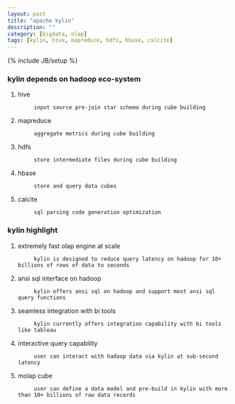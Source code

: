 ```yaml
---
layout: post
title: "apache kylin"
description: ""
category: [bigdata, olap]
tags: [kylin, hive, mapreduce, hdfs, hbase, calcite]
---
```

{% include JB/setup %}


### kylin depends on hadoop eco-system

1. hive

			input source pre-join star schema during cube building

1. mapreduce

			aggregate metrics during cube building

1. hdfs

			store intermediate files during cube building

1. hbase

			store and query data cubes

1. calcite

			sql parsing code generation optimization

### kylin highlight

1. extremely fast olap engine at scale

			kylin is designed to reduce query latency on hadoop for 10+ billions of rows of data to seconds

1. ansi sql interface on hadoop

			kylin offers ansi sql on hadoop and support most ansi sql query functions

1. seamless integration with bi tools

			kylin currently offers integration capability with bi tools like tableau

1. interactive query capability

			user can interact with hadoop data via kylin at sub-second latency

1. molap cube

			user can define a data model and pre-build in kylin with more than 10+ billions of raw data records
